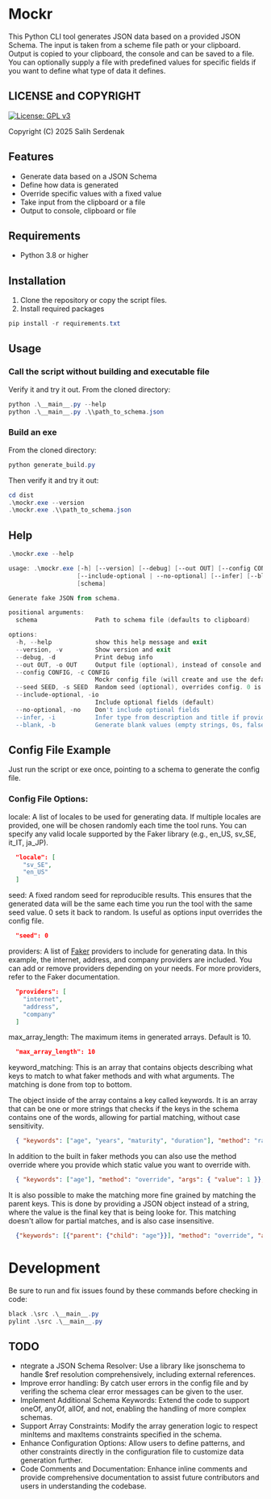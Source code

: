 <!-- Keywords: json schema, mockr, data generator, data faker, fake data, mock data, test data, synthetic data, offline, generator -->

# Mockr

This Python CLI tool generates JSON data based on a provided JSON Schema. The input is taken from a scheme file path or your clipboard. Output is copied to your clipboard, the console and can be saved to a file. You can optionally supply a file with predefined values for specific fields if you want to define what type of data it defines.

## LICENSE and COPYRIGHT

[![License: GPL v3](https://img.shields.io/badge/License-GPLv3-blue.svg)](https://www.gnu.org/licenses/gpl-3.0)

Copyright (C) 2025 Salih Serdenak

## Features

- Generate data based on a JSON Schema
- Define how data is generated
- Override specific values with a fixed value
- Take input from the clipboard or a file
- Output to console, clipboard or file

## Requirements

- Python 3.8 or higher

## Installation

1. Clone the repository or copy the script files.
2. Install required packages

```powershell
pip install -r requirements.txt
```

## Usage

### Call the script without building and executable file

Verify it and try it out. From the cloned directory:

```powershell
python .\__main__.py --help
python .\__main__.py .\\path_to_schema.json
```

### Build an exe

From the cloned directory:

```powershell
python generate_build.py
```

Then verify it and try it out:

```powershell
cd dist
.\mockr.exe --version
.\mockr.exe .\\path_to_schema.json
```

## Help

```powershell
.\mockr.exe --help
```

```powershell
usage: .\mockr.exe [-h] [--version] [--debug] [--out OUT] [--config CONFIG] [--seed SEED]
                   [--include-optional | --no-optional] [--infer] [--blank]
                   [schema]

Generate fake JSON from schema.

positional arguments:
  schema                Path to schema file (defaults to clipboard)

options:
  -h, --help            show this help message and exit
  --version, -v         Show version and exit
  --debug, -d           Print debug info
  --out OUT, -o OUT     Output file (optional), instead of console and clipboard.
  --config CONFIG, -c CONFIG
                        Mockr config file (will create and use the default if no input given).
  --seed SEED, -s SEED  Random seed (optional), overrides config. 0 is random
  --include-optional, -io
                        Include optional fields (default)
  --no-optional, -no    Don't include optional fields
  --infer, -i           Infer type from description and title if provided
  --blank, -b           Generate blank values (empty strings, 0s, false, first enum, etc.)
```

## Config File Example

Just run the script or exe once, pointing to a schema to generate the config file.

### Config File Options:

locale: A list of locales to be used for generating data. If multiple locales are provided, one will be chosen randomly each time the tool runs. You can specify any valid locale supported by the Faker library (e.g., en_US, sv_SE, it_IT, ja_JP).

```json
  "locale": [
    "sv_SE", 
    "en_US"
  ]
```

seed: A fixed random seed for reproducible results. This ensures that the generated data will be the same each time you run the tool with the same seed value. 0 sets it back to random. Is useful as options input overrides the config file.

```json
  "seed": 0
```

providers: A list of [Faker](https://pypi.org/project/Faker) providers to include for generating data. In this example, the internet, address, and company providers are included. You can add or remove providers depending on your needs. For more providers, refer to the Faker documentation.

```json
  "providers": [
    "internet",
    "address",
    "company"
  ]
```

max_array_length: The maximum items in generated arrays. Default is 10.

```json
  "max_array_length": 10
```

keyword_matching: This is an array that contains objects describing what keys to match to what faker methods and with what arguments. The matching is done from top to bottom.

The object inside of the array contains a key called keywords. It is an array that can be one or more strings that checks if the keys in the schema contains one of the words, allowing for partial matching, without case sensitivity.

```json
  { "keywords": ["age", "years", "maturity", "duration"], "method": "random_int", "args": { "min": 0, "max": 100 }},
```

In addition to the built in faker methods you can also use the method override where you provide which static value you want to override with.

```json
  { "keywords": ["age"], "method": "override", "args": { "value": 1 }},
```

It is also possible to make the matching more fine grained by matching the parent keys. This is done by providing a JSON object instead of a string, where the value is the final key that is being looke for. This matching doesn't allow for partial matches, and is also case insensitive.

```json
  {"keywords": [{"parent": {"child": "age"}}], "method": "override", "args": {"value": 1}},
```

# Development

Be sure to run and fix issues found by these commands before checking in code:

```powershell
black .\src .\__main__.py
pylint .\src .\__main__.py  
```

## TODO

* ntegrate a JSON Schema Resolver: Use a library like jsonschema to handle $ref resolution comprehensively, including external references.
* Improve error handling: By catch user errors in the config file and by verifing the schema clear error messages can be given to the user.
* Implement Additional Schema Keywords: Extend the code to support oneOf, anyOf, allOf, and not, enabling the handling of more complex schemas.
* Support Array Constraints: Modify the array generation logic to respect minItems and maxItems constraints specified in the schema.
* Enhance Configuration Options: Allow users to define patterns, and other constraints directly in the configuration file to customize data generation further.
* Code Comments and Documentation: Enhance inline comments and provide comprehensive documentation to assist future contributors and users in understanding the codebase.
